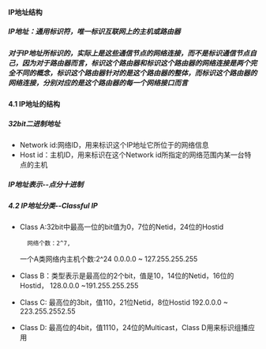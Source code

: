 #### IP地址结构

##### IP地址：通用标识符，唯一标识互联网上的**主机**或**路由器**
##### 对于IP地址所标识的，实际上是这些通信节点的网络连接，而不是标识通信节点自己，因为对于路由器而言，标识这个路由器和标识这个路由器的网络连接是两个完全不同的概念，标识这个路由器针对的是这个路由器的整体，而标识这个路由器的网络连接，分别对应的是这个路由器的每一个网络接口而言

#### 4.1 IP地址的结构
##### 32bit二进制地址
* Network id:网络ID，用来标识这个IP地址它所位于的网络信息
* Host id：主机ID，用来标识在这个Network id所指定的网络范围内某一台特点的主机

##### IP地址表示--点分十进制

##### 4.2 IP地址分类--Classful IP
* Class A:32bit中最高一位的bit值为0，7位的Netid，24位的Hostid

        网络个数：2^7,
    一个A类网络内主机个数:2^24
    0.0.0.0 ~ 127.255.255.255
* Class B：类型表示是最高位的2个bit，值是10，14位的Netid，16位的Hostid，
    128.0.0.0 ~191.255.255.255
* Class C: 最高位的3bit，值110，21位Netid，8位Hostid
    192.0.0.0 ~ 223.255.2552.55
* Class D: 最高位的4bit，值1110，24位的Multicast，Class D用来标识组播应用
